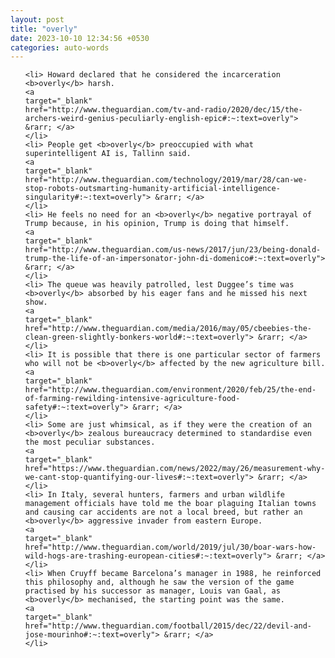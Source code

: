 ```yaml
---
layout: post
title: "overly"
date: 2023-10-10 12:34:56 +0530
categories: auto-words
---
```

<ol>

    <li> Howard declared that he considered the incarceration <b>overly</b> harsh.
    <a 
    target="_blank" 
    href="http://www.theguardian.com/tv-and-radio/2020/dec/15/the-archers-weird-genius-peculiarly-english-epic#:~:text=overly"> &rarr; </a>
    </li>
    <li> People get <b>overly</b> preoccupied with what superintelligent AI is, Tallinn said.
    <a 
    target="_blank" 
    href="http://www.theguardian.com/technology/2019/mar/28/can-we-stop-robots-outsmarting-humanity-artificial-intelligence-singularity#:~:text=overly"> &rarr; </a>
    </li>
    <li> He feels no need for an <b>overly</b> negative portrayal of Trump because, in his opinion, Trump is doing that himself.
    <a 
    target="_blank" 
    href="http://www.theguardian.com/us-news/2017/jun/23/being-donald-trump-the-life-of-an-impersonator-john-di-domenico#:~:text=overly"> &rarr; </a>
    </li>
    <li> The queue was heavily patrolled, lest Duggee’s time was <b>overly</b> absorbed by his eager fans and he missed his next show.
    <a 
    target="_blank" 
    href="http://www.theguardian.com/media/2016/may/05/cbeebies-the-clean-green-slightly-bonkers-world#:~:text=overly"> &rarr; </a>
    </li>
    <li> It is possible that there is one particular sector of farmers who will not be <b>overly</b> affected by the new agriculture bill.
    <a 
    target="_blank" 
    href="http://www.theguardian.com/environment/2020/feb/25/the-end-of-farming-rewilding-intensive-agriculture-food-safety#:~:text=overly"> &rarr; </a>
    </li>
    <li> Some are just whimsical, as if they were the creation of an <b>overly</b> zealous bureaucracy determined to standardise even the most peculiar substances.
    <a 
    target="_blank" 
    href="https://www.theguardian.com/news/2022/may/26/measurement-why-we-cant-stop-quantifying-our-lives#:~:text=overly"> &rarr; </a>
    </li>
    <li> In Italy, several hunters, farmers and urban wildlife management officials have told me the boar plaguing Italian towns and causing car accidents are not a local breed, but rather an <b>overly</b> aggressive invader from eastern Europe.
    <a 
    target="_blank" 
    href="http://www.theguardian.com/world/2019/jul/30/boar-wars-how-wild-hogs-are-trashing-european-cities#:~:text=overly"> &rarr; </a>
    </li>
    <li> When Cruyff became Barcelona’s manager in 1988, he reinforced this philosophy and, although he saw the version of the game practised by his successor as manager, Louis van Gaal, as <b>overly</b> mechanised, the starting point was the same.
    <a 
    target="_blank" 
    href="http://www.theguardian.com/football/2015/dec/22/devil-and-jose-mourinho#:~:text=overly"> &rarr; </a>
    </li>